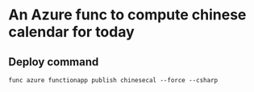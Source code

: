 # An Azure func to compute chinese calendar for today

## Deploy command 

```
func azure functionapp publish chinesecal --force --csharp
```
